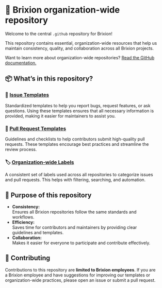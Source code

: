 # 🏢 Brixion organization-wide repository

Welcome to the central `.github` repository for Brixion!

This repository contains essential, organization-wide resources that help us
maintain consistency, quality, and collaboration across all Brixion projects.

Want to learn more about organization-wide repositories?
[Read the GitHub documentation.](https://docs.github.com/en/communities/setting-up-your-project-for-healthy-contributions/creating-a-default-community-health-file_)

## 📦 What’s in this repository?

### 🐛 [Issue Templates](https://github.com/brixion/.github/tree/main/.github/ISSUE_TEMPLATE)  

Standardized templates to help you report bugs, request features, or ask
questions. Using these templates ensures that all necessary information is provided,
making it easier for maintainers to assist you.

### 🚀 [Pull Request Templates](https://github.com/brixion/.github/tree/main/.github/PULL_REQUEST_TEMPLATE)

Guidelines and checklists to help contributors submit high-quality pull requests.
These templates encourage best practices and streamline the review process.

### 🏷️ [Organization-wide Labels](https://github.com/brixion/.github/tree/main/.github/labels)

A consistent set of labels used across all repositories to categorize issues and
pull requests. This helps with filtering, searching, and automation.

## 🎯 Purpose of this repository

- **Consistency:**  
  Ensures all Brixion repositories follow the same standards and workflows.
- **Efficiency:**  
  Saves time for contributors and maintainers by providing clear guidelines and
  templates.
- **Collaboration:**  
  Makes it easier for everyone to participate and contribute effectively.

## 🤝 Contributing

Contributions to this repository are **limited to Brixion employees**. If you
are a Brixion employee and have suggestions for improving our templates or
organization-wide practices, please open an issue or submit a pull request.
